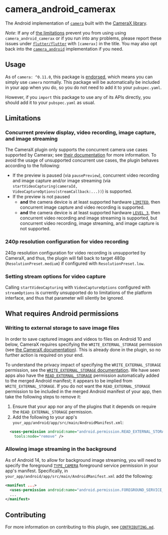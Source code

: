 # camera\_android\_camerax

The Android implementation of [`camera`][1] built with the [CameraX library][2].

*Note*: If any of [the limitations](#limitations) prevent you from using
using `camera_android_camerax` or if you run into any problems, please report
these issues under [`flutter/flutter`][5] with `[camerax]` in the title.
You may also opt back into the [`camera_android`][9] implementation if you need.

## Usage

As of `camera: ^0.11.0`, this package is [endorsed][3], which means you can
simply use `camera` normally. This package will be automatically be included
in your app when you do, so you do not need to add it to your `pubspec.yaml`.

However, if you `import` this package to use any of its APIs directly, you
should add it to your `pubspec.yaml` as usual.

## Limitations

### Concurrent preview display, video recording, image capture, and image streaming

The CameraX plugin only supports the concurrent camera use cases supported by Camerax; see
[their documentation][6] for more information. To avoid the usage of unsupported concurrent
use cases, the plugin behaves according to the following:

* If the preview is paused (via `pausePreview`), concurrent video recording and image capture
  and/or image streaming (via `startVideoCapturing(cameraId, VideoCaptureOptions(streamCallback:...))`)
  is supported.
* If the preview is not paused
  * **and** the camera device is at least supported hardware [`LIMITED`][8], then concurrent
    image capture and video recording is supported.
  * **and** the camera device is at least supported hardware [`LEVEL_3`][7], then concurrent
    video recording and image streaming is supported, but concurrent video recording, image
    streaming, and image capture is not supported.

### 240p resolution configuration for video recording

240p resolution configuration for video recording is unsupported by CameraX, and thus,
the plugin will fall back to target 480p (`ResolutionPreset.medium`) if configured with
`ResolutionPreset.low`.

### Setting stream options for video capture

Calling `startVideoCapturing` with `VideoCaptureOptions` configured with
`streamOptions` is currently unsupported do to
limitations of the platform interface,
and thus that parameter will silently be ignored.

## What requires Android permissions

### Writing to external storage to save image files

In order to save captured images and videos to files on Android 10 and below, CameraX
requires specifying the `WRITE_EXTERNAL_STORAGE` permission (see [the CameraX documentation][10]).
This is already done in the plugin, so no further action is required on your end.

To understand the privacy impact of specifying the `WRITE_EXTERNAL_STORAGE` permission, see the
[`WRITE_EXTERNAL_STORAGE` documentation][11]. We have seen apps also have the [`READ_EXTERNAL_STORAGE`][13]
permission automatically added to the merged Android manifest; it appears to be implied from
`WRITE_EXTERNAL_STORAGE`. If you do not want the `READ_EXTERNAL_STORAGE` permission to be included
in the merged Android manifest of your app, then take the following steps to remove it:

1. Ensure that your app nor any of the plugins that it depends on require the `READ_EXTERNAL_STORAGE` permission.
2. Add the following to your app's `your_app/android/app/src/main/AndroidManifest.xml`:

```xml
  <uses-permission android:name="android.permission.READ_EXTERNAL_STORAGE"
    tools:node="remove" />
```

### Allowing image streaming in the background

As of Android 14, to allow for background image streaming, you will need to specify the foreground
[`TYPE_CAMERA`][12] foreground service permission in your app's manifest. Specifically, in
`your_app/android/app/src/main/AndroidManifest.xml` add the following:

```xml
<manifest ...>
  <uses-permission android:name="android.permission.FOREGROUND_SERVICE_CAMERA" />
  ...
</manifest>
```

## Contributing

For more information on contributing to this plugin, see [`CONTRIBUTING.md`](CONTRIBUTING.md).

<!-- Links -->

[1]: https://pub.dev/packages/camera
[2]: https://developer.android.com/training/camerax
[3]: https://flutter.dev/to/endorsed-federated-plugin
[4]: https://pub.dev/packages/camera_android
[5]: https://github.com/flutter/flutter/issues/new/choose
[6]: https://developer.android.com/media/camera/camerax/architecture#combine-use-cases
[7]: https://developer.android.com/reference/android/hardware/camera2/CameraMetadata#INFO_SUPPORTED_HARDWARE_LEVEL_3
[8]: https://developer.android.com/reference/android/hardware/camera2/CameraMetadata#INFO_SUPPORTED_HARDWARE_LEVEL_LIMITED
[9]: https://pub.dev/packages/camera_android#usage
[10]: https://developer.android.com/media/camera/camerax/architecture#permissions
[11]: https://developer.android.com/reference/android/Manifest.permission#WRITE_EXTERNAL_STORAGE
[12]: https://developer.android.com/reference/android/Manifest.permission#FOREGROUND_SERVICE_CAMERA
[13]: https://developer.android.com/reference/android/Manifest.permission#READ_EXTERNAL_STORAGE
[148013]: https://github.com/flutter/flutter/issues/148013
